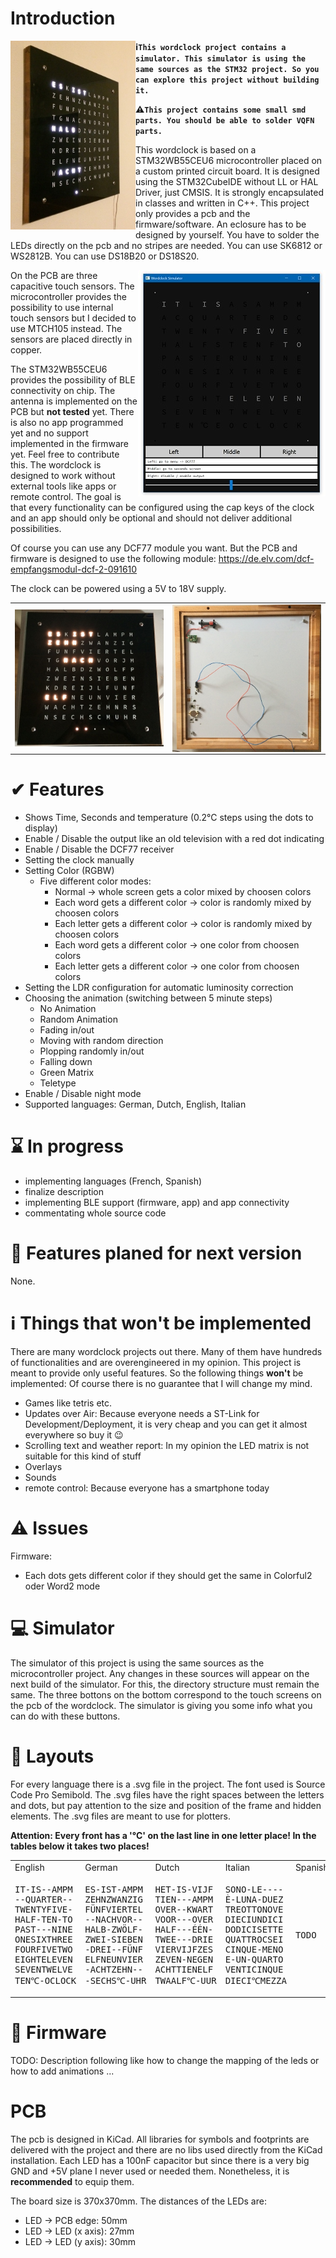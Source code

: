 # Introduction
<div style="float:left;"><img src="/images/IMG3.JPG" align="left" width="200"></div>

**ℹ️`This wordclock project contains a simulator. This simulator is using the same sources as the STM32 project. So you can explore this project without building it.`**

**⚠️`This project contains some small smd parts. You should be able to solder VQFN parts.`**

This wordclock is based on a STM32WB55CEU6 microcontroller placed on a custom printed circuit board.
It is designed using the STM32CubeIDE without LL or HAL Driver, just CMSIS.
It is strongly encapsulated in classes and written in C++.
This project only provides a pcb and the firmware/software. An eclosure has to be designed by yourself.
You have to solder the LEDs directly on the pcb and no stripes are needed. You can use SK6812 or WS2812B.
You can use DS18B20 or DS18S20.

<img src="/images/simulator.jpg" align="right" >On the PCB are three capacitive touch sensors. The microcontroller provides the possibility to use internal touch sensors but I decided to use MTCH105 instead. The sensors are placed directly in copper.

The STM32WB55CEU6 provides the possibility of BLE connectivity on chip. The antenna is implemented on the PCB but **not tested** yet. There is also no app programmed yet and no support implemented in the firmware yet. Feel free to contribute this. 
The wordclock is designed to work without external tools like apps or remote control. The goal is that every functionality can be configured using the cap keys of the clock and an app should only be optional and should not deliver additional possibilities.

Of course you can use any DCF77 module you want. But the PCB and firmware is designed to use the following module: https://de.elv.com/dcf-empfangsmodul-dcf-2-091610

The clock can be powered using a 5V to 18V supply. 

<table border="0" style="border:0px;">
<tr><td>
<img src="/images/IMG1.JPG" align="left" >
</td><td>
<img src="/images/IMG2.JPG" align="right" >
</td></tr></table>

# ✔ Features
* Shows Time, Seconds and temperature (0.2°C steps using the dots to display)
* Enable / Disable the output like an old television with a red dot indicating
* Enable / Disable the DCF77 receiver
* Setting the clock manually
* Setting Color (RGBW)
  * Five different color modes:
    * Normal -> whole screen gets a color mixed by choosen colors
	* Each word gets a different color -> color is randomly mixed by choosen colors 
	* Each letter gets a different color -> color is randomly mixed by choosen colors 
	* Each word gets a different color -> one color from choosen colors 
	* Each letter gets a different color -> one color from choosen colors 
* Setting the LDR configuration for automatic luminosity correction
* Choosing the animation (switching between 5 minute steps)
  * No Animation
  * Random Animation
  * Fading in/out
  * Moving with random direction
  * Plopping randomly in/out
  * Falling down
  * Green Matrix
  * Teletype
* Enable / Disable night mode
* Supported languages: German, Dutch, English, Italian

# ⌛ In progress
* implementing languages (French, Spanish)
* finalize description
* implementing BLE support (firmware, app) and app connectivity
* commentating whole source code

# 🏁 Features planed for next version
None.
  
# ℹ️ Things that won't be implemented 
There are many wordclock projects out there. Many of them have hundreds of functionalities and are overengineered in my opinion. This project is meant to provide only useful features. So the following things **won't** be implemented:
Of course there is no guarantee that I will change my mind.

* Games like tetris etc.
* Updates over Air: Because everyone needs a ST-Link for Development/Deployment, it is very cheap and you can get it almost everywhere so buy it 😉
* Scrolling text and weather report: In my opinion the LED matrix is not suitable for this kind of stuff
* Overlays
* Sounds
* remote control: Because everyone has a smartphone today

# ⚠️ Issues
Firmware:
* Each dots gets different color if they should get the same in Colorful2 oder Word2 mode

# 💻 Simulator
The simulator of this project is using the same sources as the microcontroller project. Any changes in these sources will appear on the next build of the simulator. For this, the directory structure must remain the same.
The three bottons on the bottom correspond to the touch screens on the pcb of the wordclock.
The simulator is giving you some info what you can do with these buttons.


# 💾 Layouts
For every language there is a .svg file in the project. The font used is Source Code Pro Semibold. The .svg files have the right spaces between the letters and dots, but pay attention to the size and position of the frame and hidden elements. The .svg files are meant to use for plotters.

**Attention: Every front has a '°C' on the last line in __one__ letter place! In the tables below it takes __two__ places!**

<table>
	<tr>
		<td>English</td><td>German</td><td>Dutch</td><td>Italian</td><td>Spanish</td>
	</tr>
	<tr>
		<td><pre>IT-IS--AMPM
--QUARTER--
TWENTYFIVE-
HALF-TEN-TO
PAST---NINE
ONESIXTHREE
FOURFIVETWO
EIGHTELEVEN
SEVENTWELVE
TEN℃-OCLOCK</pre></td>
		<td><pre>ES-IST-AMPM
ZEHNZWANZIG
FÜNFVIERTEL
--NACHVOR--
HALB-ZWÖLF-
ZWEI-SIEBEN
-DREI--FÜNF
ELFNEUNVIER
-ACHTZEHN--
-SECHS℃-UHR</pre></td>
		<td><pre>HET-IS-VIJF
TIEN---AMPM
OVER--KWART
VOOR---OVER
HALF---ÉÉN-
TWEE---DRIE
VIERVIJFZES
ZEVEN-NEGEN
ACHTTIENELF
TWAALF℃-UUR</pre></td>
	<td><pre>SONO-LE----
È-LUNA-DUEZ
TREOTTONOVE
DIECIUNDICI
DODICISETTE
QUATTROCSEI
CINQUE-MENO
E-UN-QUARTO
VENTICINQUE
DIECI℃MEZZA
</pre></td>
	<td><pre>TODO</pre></td>
	</tr>
</table>

# 📃 Firmware
TODO: Description following like how to change the mapping of the leds or how to add animations ...

# PCB
The pcb is designed in KiCad. All libraries for symbols and footprints are delivered  with the project and there are no libs used directly from the KiCad installation.
Each LED has a 100nF capacitor but since there is a very big GND and +5V plane I never used or needed them. Nonetheless, it is **recommended** to equip them.

The board size is 370x370mm. The distances of the LEDs are:
* LED -> PCB edge: 50mm
* LED -> LED (x axis): 27mm
* LED -> LED (y axis): 30mm